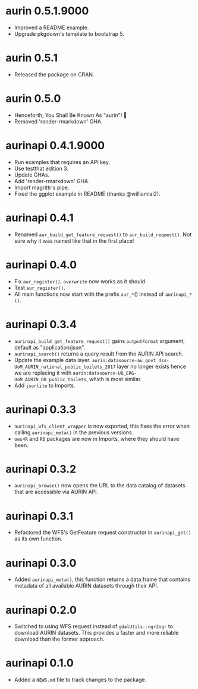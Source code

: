 <!-- NEWS.md is maintained by https://cynkra.github.io/fledge, do not edit -->

# aurin 0.5.1.9000

- Improved a README example.
- Upgrade pkgdown's template to bootstrap 5.


# aurin 0.5.1

- Released the package on CRAN.


# aurin 0.5.0

- Henceforth, You Shall Be Known As "aurin"! 🦘
- Removed 'render-rmarkdown' GHA. 


# aurinapi 0.4.1.9000

- Run examples that requires an API key.
- Use testthat edition 3.
- Update GHAs.
- Add 'render-rmarkdown' GHA.
- Import magrittr's pipe.
- Fixed the ggplot example in README (thanks @williamlai2).


# aurinapi 0.4.1

- Renamed `aur_build_get_feature_request()` to `aur_build_request()`. Not sure why it was named like that in the first place!


# aurinapi 0.4.0

- Fix `aur_register()`, `overwrite` now works as it should.
- Test `aur_register()`.
- All main functions now start with the prefix `aur_*`() instead of `aurinapi_*()`.


# aurinapi 0.3.4

* `aurinapi_build_get_feature_request()` gains `outputFormat` argument, default as "application/json".
* `aurinapi_search()` returns a query result from the AURIN API search.
* Update the example data layer. `aurin:datasource-au_govt_dss-UoM_AURIN_national_public_toilets_2017` layer no longer exists hence we are replacing it with `aurin:datasource-UQ_ERG-UoM_AURIN_DB_public_toilets`, which is most similar.
* Add `jsonlite` to Imports.

# aurinapi 0.3.3

* `aurinapi_wfs_client_wrapper` is now exported, this fixes the error when calling `aurinapi_meta()` in the previous versions.
* `ows4R` and `R6` packages are now in Imports, where they should have been.

# aurinapi 0.3.2

* `aurinapi_browse()` now opens the URL to the data catalog of datasets that are accessible via AURIN API.

# aurinapi 0.3.1

* Refactored the WFS's GetFeature request constructor in `aurinapi_get()` as its own function.

# aurinapi 0.3.0

* Added `aurinapi_meta()`, this function returns a data.frame that contains metadata of all available AURIN datasets through their API.

# aurinapi 0.2.0

* Switched to using WFS request instead of `gdalUtils::ogr2ogr` to download AURIN datasets. This provides a faster and more reliable download than the former approach.

# aurinapi 0.1.0

* Added a `NEWS.md` file to track changes to the package.
